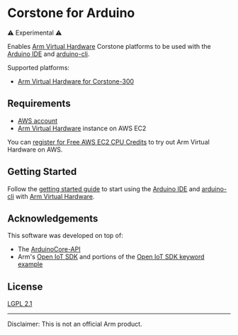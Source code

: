 # Corstone for Arduino

⚠️ Experimental ⚠️

Enables [Arm Virtual Hardware](https://www.arm.com/products/development-tools/simulation/virtual-hardware) Corstone platforms to be used with the [Arduino IDE](https://www.arduino.cc/en/software) and [arduino-cli](https://github.com/arduino/arduino-cli).

Supported platforms:

 * [Arm Virtual Hardware for Corstone-300](https://developer.arm.com/tools-and-software/open-source-software/arm-platforms-software/arm-ecosystem-fvps)

## Requirements

 * [AWS account](https://aws.amazon.com/)
 * [Arm Virtual Hardware](https://www.arm.com/company/contact-us/virtual-hardware) instance on AWS EC2

You can [register for Free AWS EC2 CPU Credits](https://www.arm.com/company/contact-us/virtual-hardware) to try out Arm Virtual Hardware on AWS.

## Getting Started

Follow the [getting started guide](https://github.com/ArmDeveloperEcosystem/Corstone-for-Arduino/wiki/00.-Getting-Started-with-Corstone-for-Arduino) to start using the [Arduino IDE](https://www.arduino.cc/en/software) and [arduino-cli](https://github.com/arduino/arduino-cli) with [Arm Virtual Hardware](https://www.arm.com/products/development-tools/simulation/virtual-hardware).

## Acknowledgements

This software was developed on top of:

 * The [ArduinoCore-API](https://github.com/arduino/ArduinoCore-API)
 * Arm's [Open IoT SDK](https://gitlab.arm.com/iot/open-iot-sdk/sdk) and portions of the [Open IoT SDK keyword example](https://gitlab.arm.com/iot/open-iot-sdk/examples/keyword)

## License

[LGPL 2.1](LICENSE)

---

Disclaimer: This is not an official Arm product.
